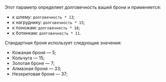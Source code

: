 Этот параметр определяет долговечность вашей брони и применяется:

* к шлему: `долговечность * 13`;
* к нагруднику: `долговечность * 15`;
* к поножам: `долговечность * 16`;
* к ботинкам: `долговечность * 11`.

Стандартная броня использует следующие значения:

* Кожаная броня — 5;
* Кольчуга — 15;
* Золотая броня — 7;
* Алмазная броня — 33;
* Незеритовая броня — 37;